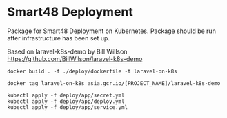 # Smart48 Deployment

Package for Smart48 Deployment on Kubernetes. Package should be run after infrastructure has been set up.

Based on laravel-k8s-demo by Bill Willson https://github.com/BillWilson/laravel-k8s-demo 

`docker build . -f ./deploy/dockerfile -t laravel-on-k8s`

`docker tag laravel-on-k8s asia.gcr.io/[PROJECT_NAME]/laravel-k8s-demo`

```
kubectl apply -f deploy/app/secret.yml
kubectl apply -f deploy/app/deploy.yml
kubectl apply -f deploy/app/service.yml
```
